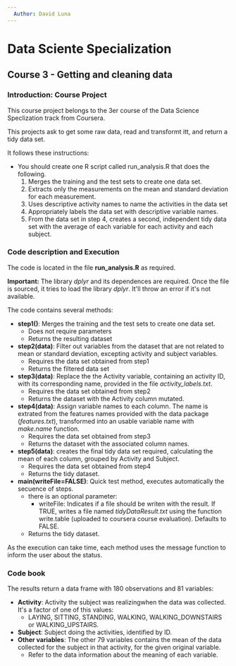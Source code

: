 ```yaml
---
  Author: David Luna
---
```

# Data Sciente Specialization
## Course 3 - Getting and cleaning data
### Introduction: Course Project

This course project belongs to the 3er course  of the Data Science Speclization track from Coursera.

This projects ask to get some raw data, read and transformt itt, and return a tidy data set.

It follows these instructions:

* You should create one R script called run_analysis.R that does the following.
    1. Merges the training and the test sets to create one data set.
    2. Extracts only the measurements on the mean and standard deviation for each measurement. 
    3. Uses descriptive activity names to name the activities in the data set
    4. Appropriately labels the data set with descriptive variable names. 
    5. From the data set in step 4, creates a second, independent tidy data set with the average of each variable for each activity and each subject.

### Code description and Execution
The code is located in the file **run_analysis.R** as required.

**Important:** The library *dplyr* and its dependences are required. Once the file is sourced, it tries to load the library *dplyr*. It'll throw an error if it's not available.

The code contains several methods:

* **step1()**: Merges the training and the test sets to create one data set.
    + Does not require parameters
    + Returns the resulting dataset
* **step2(data)**: Filter out variables from the dataset that are not related to mean or standard deviation, excepting activity and subject variables.
    + Requires the data set obtained from step1
    + Returns the filtered data set
* **step3(data)**: Replace the the Activity variable, containing an activity ID, with its corresponding name, provided in the file *activity_labels.txt*. 
    + Requires the data set obtained from step2
    + Returns the dataset with the Activity column mutated.
* **step4(data)**: Assign variable names to each column. The name is extrated from the features names provided with the data package (*features.txt*), transformed into an usable variable name with *make.name* function.
    + Requires the data set obtained from step3
    + Returns the dataset with the associated column names.
* **step5(data)**: creates the final tidy data set required, calculating the mean of each column, grouped by Activity and Subject.
    + Requires the data set obtained from step4
    + Returns the tidy dataset.
* **main(writeFile=FALSE)**: Quick test method, executes automatically the secuence of steps.
    + there is an optional parameter:
        + writeFile: Indicates if a file should be writen with the result. If TRUE, writes a file named *tidyDataResult.txt* using the function write.table (uploaded to coursera course evaluation). Defaults to FALSE.
    + Returns the tidy dataset.

As the execution can take time, each method uses the message function to inform the user about the status.

### Code book

The results return a data frame with 180 observations and 81 variables:

* **Activity**: Activity the subject was realizingwhen the data was collected. It's a factor of one of this values:     
    + LAYING, SITTING, STANDING, WALKING, WALKING_DOWNSTAIRS or WALKING_UPSTAIRS.
* **Subject**: Subject doing the activities, identified by ID.
* **Other variables**: The other 79 variables contains the mean of the data collected for the subject in that activity, for the given original variable.
    + Refer to the data information about the meaning of each variable.

